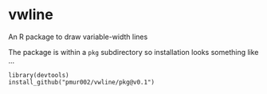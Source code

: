 # vwline
An R package to draw variable-width lines

The package is within a `pkg` subdirectory so installation looks something like
...

```
library(devtools)
install_github("pmur002/vwline/pkg@v0.1")
```


